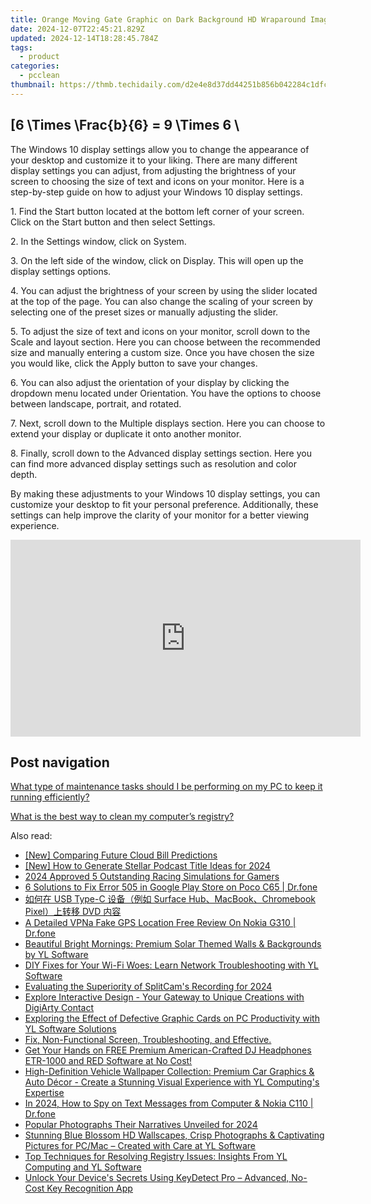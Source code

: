```yaml
---
title: Orange Moving Gate Graphic on Dark Background HD Wraparound Imagery and Clip – Create with YL Software Solutions
date: 2024-12-07T22:45:21.829Z
updated: 2024-12-14T18:28:45.784Z
tags:
  - product
categories:
  - pcclean
thumbnail: https://thmb.techidaily.com/d2e4e8d37dd44251b856b042284c1dfc0b019c21a2404b925ef4f20286104a39.jpg
---
```


## \[6 \Times \Frac{b}{6} = 9 \Times 6 \

The Windows 10 display settings allow you to change the appearance of your desktop and customize it to your liking. There are many different display settings you can adjust, from adjusting the brightness of your screen to choosing the size of text and icons on your monitor. Here is a step-by-step guide on how to adjust your Windows 10 display settings. 

1\. Find the Start button located at the bottom left corner of your screen. Click on the Start button and then select Settings.

2\. In the Settings window, click on System.

3\. On the left side of the window, click on Display. This will open up the display settings options. 

4\. You can adjust the brightness of your screen by using the slider located at the top of the page. You can also change the scaling of your screen by selecting one of the preset sizes or manually adjusting the slider.

5\. To adjust the size of text and icons on your monitor, scroll down to the Scale and layout section. Here you can choose between the recommended size and manually entering a custom size. Once you have chosen the size you would like, click the Apply button to save your changes.

6\. You can also adjust the orientation of your display by clicking the dropdown menu located under Orientation. You have the options to choose between landscape, portrait, and rotated.

7\. Next, scroll down to the Multiple displays section. Here you can choose to extend your display or duplicate it onto another monitor.

8\. Finally, scroll down to the Advanced display settings section. Here you can find more advanced display settings such as resolution and color depth. 

By making these adjustments to your Windows 10 display settings, you can customize your desktop to fit your personal preference. Additionally, these settings can help improve the clarity of your monitor for a better viewing experience.

<!-- affiliate ads begin -->
<iframe width="560" height="315" src="https://www.youtube.com/embed/43goO8X0iX0?si=48Cqf6td2q_6T6h3" title="YouTube video player" frameborder="0" allow="accelerometer; autoplay; clipboard-write; encrypted-media; gyroscope; picture-in-picture; web-share" referrerpolicy="strict-origin-when-cross-origin" allowfullscreen></iframe>
<!-- affiliate ads end -->

## Post navigation

[What type of maintenance tasks should I be performing on my PC to keep it running efficiently?](https://tools.techidaily.com/pcclean/products/)

[What is the best way to clean my computer’s registry?](https://tools.techidaily.com/pcclean/products/)

<ins class="adsbygoogle"
     style="display:block"
     data-ad-format="autorelaxed"
     data-ad-client="ca-pub-7571918770474297"
     data-ad-slot="1223367746"></ins>

<ins class="adsbygoogle"
     style="display:block"
     data-ad-client="ca-pub-7571918770474297"
     data-ad-slot="8358498916"
     data-ad-format="auto"
     data-full-width-responsive="true"></ins>

<span class="atpl-alsoreadstyle">Also read:</span>
<div><ul>
<li><a href="https://extra-tips.techidaily.com/new-comparing-future-cloud-bill-predictions/"><u>[New] Comparing Future Cloud Bill Predictions</u></a></li>
<li><a href="https://article-helps.techidaily.com/new-how-to-generate-stellar-podcast-title-ideas-for-2024/"><u>[New] How to Generate Stellar Podcast Title Ideas for 2024</u></a></li>
<li><a href="https://desktop-recording.techidaily.com/2024-approved-5-outstanding-racing-simulations-for-gamers/"><u>2024 Approved 5 Outstanding Racing Simulations for Gamers</u></a></li>
<li><a href="https://howto.techidaily.com/6-solutions-to-fix-error-505-in-google-play-store-on-poco-c65-drfone-by-drfone-fix-android-problems-fix-android-problems/"><u>6 Solutions to Fix Error 505 in Google Play Store on Poco C65 | Dr.fone</u></a></li>
<li><a href="https://tech-revival.techidaily.com/usb-type-c-surface-hubmacbookchromebook-pixel-dvd/"><u>如何在 USB Type-C 设备（例如 Surface Hub、MacBook、Chromebook Pixel）上转移 DVD 内容</u></a></li>
<li><a href="https://location-fake.techidaily.com/a-detailed-vpna-fake-gps-location-free-review-on-nokia-g310-drfone-by-drfone-virtual-android/"><u>A Detailed VPNa Fake GPS Location Free Review On Nokia G310 | Dr.fone</u></a></li>
<li><a href="https://win-cloud.techidaily.com/beautiful-bright-mornings-premium-solar-themed-walls-and-backgrounds-by-yl-software/"><u>Beautiful Bright Mornings: Premium Solar Themed Walls & Backgrounds by YL Software</u></a></li>
<li><a href="https://win-cloud.techidaily.com/diy-fixes-for-your-wi-fi-woes-learn-network-troubleshooting-with-yl-software/"><u>DIY Fixes for Your Wi-Fi Woes: Learn Network Troubleshooting with YL Software</u></a></li>
<li><a href="https://video-capture.techidaily.com/evaluating-the-superiority-of-splitcams-recording-for-2024/"><u>Evaluating the Superiority of SplitCam's Recording for 2024</u></a></li>
<li><a href="https://techtrends.techidaily.com/explore-interactive-design-your-gateway-to-unique-creations-with-digiarty-contact/"><u>Explore Interactive Design - Your Gateway to Unique Creations with DigiArty Contact</u></a></li>
<li><a href="https://win-cloud.techidaily.com/exploring-the-effect-of-defective-graphic-cards-on-pc-productivity-with-yl-software-solutions/"><u>Exploring the Effect of Defective Graphic Cards on PC Productivity with YL Software Solutions</u></a></li>
<li><a href="https://win-cloud.techidaily.com/fix-non-functional-screen-troubleshooting-and-effective/"><u>Fix, Non-Functional Screen, Troubleshooting, and Effective.</u></a></li>
<li><a href="https://win-cloud.techidaily.com/get-your-hands-on-free-premium-american-crafted-dj-headphones-etr-1000-and-red-software-at-no-cost/"><u>Get Your Hands on FREE Premium American-Crafted DJ Headphones ETR-1000 and RED Software at No Cost!</u></a></li>
<li><a href="https://win-cloud.techidaily.com/high-definition-vehicle-wallpaper-collection-premium-car-graphics-and-auto-decor-create-a-stunning-visual-experience-with-yl-computings-expertise/"><u>High-Definition Vehicle Wallpaper Collection: Premium Car Graphics & Auto Décor - Create a Stunning Visual Experience with YL Computing's Expertise</u></a></li>
<li><a href="https://android-location-track.techidaily.com/in-2024-how-to-spy-on-text-messages-from-computer-and-nokia-c110-drfone-by-drfone-virtual-android/"><u>In 2024, How to Spy on Text Messages from Computer & Nokia C110 | Dr.fone</u></a></li>
<li><a href="https://extra-guidance.techidaily.com/popular-photographs-their-narratives-unveiled-for-2024/"><u>Popular Photographs Their Narratives Unveiled for 2024</u></a></li>
<li><a href="https://win-cloud.techidaily.com/stunning-blue-blossom-hd-wallscapes-crisp-photographs-and-captivating-pictures-for-pcmac-created-with-care-at-yl-software/"><u>Stunning Blue Blossom HD Wallscapes, Crisp Photographs & Captivating Pictures for PC/Mac – Created with Care at YL Software</u></a></li>
<li><a href="https://win-cloud.techidaily.com/top-techniques-for-resolving-registry-issues-insights-from-yl-computing-and-yl-software/"><u>Top Techniques for Resolving Registry Issues: Insights From YL Computing and YL Software</u></a></li>
<li><a href="https://win-cloud.techidaily.com/unlock-your-devices-secrets-using-keydetect-pro-advanced-no-cost-key-recognition-app/"><u>Unlock Your Device's Secrets Using KeyDetect Pro – Advanced, No-Cost Key Recognition App</u></a></li>
</ul></div>


